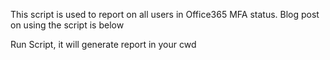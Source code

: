 This script is used to report on all users in Office365 MFA status. 
Blog post on using the script is below


Run Script, it will generate report in your cwd
